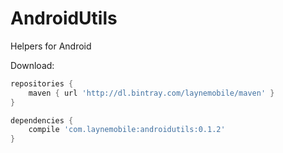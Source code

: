 # AndroidUtils
Helpers for Android

Download:
```groovy
repositories {
    maven { url 'http://dl.bintray.com/laynemobile/maven' }
}

dependencies {
    compile 'com.laynemobile:androidutils:0.1.2'
}
```
